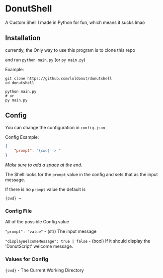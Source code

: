 # DonutShell

A Custom Shell I made in Python for fun, which means it sucks lmao

## Installation
currently, the Only way to use this program is to clone this repo

and run `python main.py` (or `py main.py`)

Example:

```sh-session
git clone https://github.com/loldonut/donutshell
cd donutshell

python main.py
# or
py main.py
```

## Config

You can change the configuration in `config.json`

Config Example:

```json
{
    "prompt": "{cwd} -> "
}
```

_Make sure to add a space at the end._

The Shell looks for the `prompt` value in the config and sets that as the input message.

If there is no `prompt` value the default is

`{cwd} → `

### Config File

All of the possible Config value

`"prompt": "value"` - (str) The input message

`"displayWelcomeMessage": true | false` - (bool) If it should display the 'DonutScript' welcome message.

### Values for Config

`{cwd}` - The Current Working Directory
